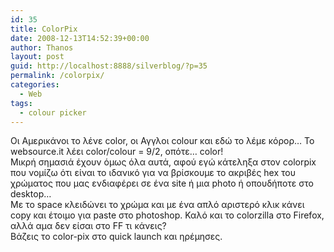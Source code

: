 ```yaml
---
id: 35
title: ColorPix
date: 2008-12-13T14:52:39+00:00
author: Thanos
layout: post
guid: http://localhost:8888/silverblog/?p=35
permalink: /colorpix/
categories:
  - Web
tags:
  - colour picker
---
```

Οι Αμερικάνοι το λένε color, οι Αγγλοι colour και εδώ το λέμε κόρορ… Το websource.it λέει color/colour = 9/2, οπότε… color!  
Μικρή σημασιά έχουν όμως όλα αυτά, αφού εγώ κάτεληξα στον colorpix που νομίζω ότι είναι το ιδανικό για να βρίσκουμε το ακριβές hex του χρώματος που μας ενδιαφέρει σε ένα site ή μια photo ή οπουδήποτε στο desktop…  
Με το space κλειδώνει το χρώμα και με ένα απλό αριστερό κλικ κάνει copy και έτοιμο για paste στο photoshop. Καλό και το colorzilla στο Firefox, αλλά αμα δεν είσαι στο FF τι κάνεις?  
Βάζεις το color-pix στο quick launch και ηρέμησες.